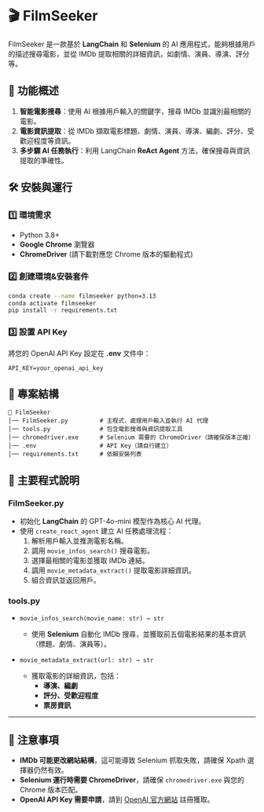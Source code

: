# 🎬 FilmSeeker

FilmSeeker 是一款基於 **LangChain** 和 **Selenium** 的 AI 應用程式，能夠根據用戶的描述搜尋電影，並從 IMDb 提取相關的詳細資訊，如劇情、演員、導演、評分等。

## 📌 功能概述
1. **智能電影搜尋**：使用 AI 根據用戶輸入的關鍵字，搜尋 IMDb 並識別最相關的電影。
2. **電影資訊提取**：從 IMDb 擷取電影標題、劇情、演員、導演、編劇、評分、受歡迎程度等資訊。
3. **多步驟 AI 任務執行**：利用 LangChain **ReAct Agent** 方法，確保搜尋與資訊提取的準確性。

## 🛠️ 安裝與運行

### 1️⃣ **環境需求**
- Python 3.8+
- **Google Chrome** 瀏覽器
- **ChromeDriver** (請下載對應您 Chrome 版本的驅動程式)

### 2️⃣ **創建環境&安裝套件**
```bash
conda create --name filmseeker python=3.13
conda activate filmseeker
pip install -r requirements.txt
```

### 3️⃣ **設置 API Key**
將您的 OpenAI API Key 設定在 **.env** 文件中：
```
API_KEY=your_openai_api_key
```

## 📂 專案結構
```
📁 FilmSeeker
│── FilmSeeker.py         # 主程式，處理用戶輸入並執行 AI 代理
│── tools.py              # 包含電影搜尋與資訊提取工具
│── chromedriver.exe      # Selenium 需要的 ChromeDriver（請確保版本正確）
│── .env                  # API Key（請自行建立）
│── requirements.txt      # 依賴安裝列表
```

## 📜 主要程式說明

### **FilmSeeker.py**
- 初始化 **LangChain** 的 GPT-4o-mini 模型作為核心 AI 代理。
- 使用 `create_react_agent` 建立 AI 任務處理流程：
  1. 解析用戶輸入並推測電影名稱。
  2. 調用 `movie_infos_search()` 搜尋電影。
  3. 選擇最相關的電影並獲取 IMDb 連結。
  4. 調用 `movie_metadata_extract()` 提取電影詳細資訊。
  5. 組合資訊並返回用戶。

### **tools.py**
- `movie_infos_search(movie_name: str) → str`
  - 使用 **Selenium** 自動化 IMDb 搜尋，並獲取前五個電影結果的基本資訊（標題、劇情、演員等）。
  
- `movie_metadata_extract(url: str) → str`
  - 獲取電影的詳細資訊，包括：
    - **導演、編劇**
    - **評分、受歡迎程度**
    - **票房資訊**

---
## 📝 注意事項
- **IMDb 可能更改網站結構**，這可能導致 Selenium 抓取失敗，請確保 Xpath 選擇器仍然有效。
- **Selenium 運行時需要 ChromeDriver**，請確保 `chromedriver.exe` 與您的 Chrome 版本匹配。
- **OpenAI API Key 需要申請**，請到 [OpenAI 官方網站](https://platform.openai.com/) 註冊獲取。